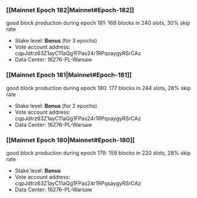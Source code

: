 ### [[Mainnet Epoch 182|Mainnet#Epoch-182]]
good block production during epoch 181: 168 blocks in 240 slots, 30% skip rate
* Stake level: **Bonus** (for 3 epochs)
* Vote account address: cqpJdtrz63Z1ayC11aQg1FPas24r1RPqsaygyRSrCAz
* Data Center: 16276-PL-Warsaw
### [[Mainnet Epoch 181|Mainnet#Epoch-181]]
good block production during epoch 180: 177 blocks in 244 slots, 28% skip rate
* Stake level: **Bonus** (for 2 epochs)
* Vote account address: cqpJdtrz63Z1ayC11aQg1FPas24r1RPqsaygyRSrCAz
* Data Center: 16276-PL-Warsaw
### [[Mainnet Epoch 180|Mainnet#Epoch-180]]
good block production during epoch 179: 159 blocks in 220 slots, 28% skip rate
* Stake level: **Bonus**
* Vote account address: cqpJdtrz63Z1ayC11aQg1FPas24r1RPqsaygyRSrCAz
* Data Center: 16276-PL-Warsaw